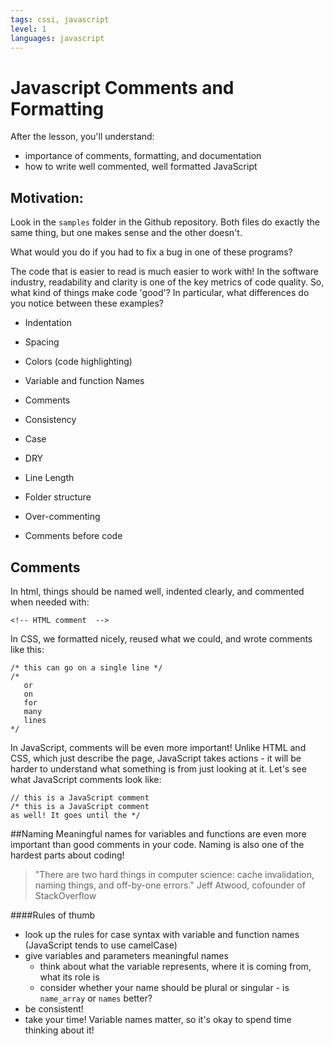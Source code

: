 ```yaml
---
tags: cssi, javascript
level: 1
languages: javascript
---
```

# Javascript Comments and Formatting

After the lesson, you'll understand:
+ importance of comments, formatting, and documentation
+ how to write well commented, well formatted JavaScript

## Motivation:
Look in the `samples` folder in the Github repository. Both files do exactly the same thing, but one makes sense and the other doesn't.

What would you do if you had to fix a bug in one of these programs?

The code that is easier to read is much easier to work with! In the software industry, readability and clarity is one of the key metrics of code quality. So, what kind of things make code 'good'? In particular, what differences do you notice between these examples?

+ Indentation
+ Spacing
+ Colors (code highlighting)
+ Variable and function Names
+ Comments
+ Consistency
+ Case
+ DRY

+ Line Length
+ Folder structure
+ Over-commenting
+ Comments before code

## Comments
In html, things should be named well, indented clearly, and commented when needed with:  
```
<!-- HTML comment  -->
```
In CSS, we formatted nicely, reused what we could, and wrote comments like this:
```
/* this can go on a single line */
/*
   or
   on
   for
   many
   lines
*/
```
In JavaScript, comments will be even more important! Unlike HTML and CSS, which just describe the page, JavaScript takes actions - it will be harder to understand what something is from just looking at it. Let's see what JavaScript comments look like:
```
// this is a JavaScript comment
/* this is a JavaScript comment
as well! It goes until the */
```

##Naming
Meaningful names for variables and functions are even more important than good comments in your code. Naming is also one of the hardest parts about coding!
> "There are two hard things in computer science: cache invalidation, naming things, and off-by-one errors."
> Jeff Atwood, cofounder of StackOverflow

####Rules of thumb
+ look up the rules for case syntax with variable and function names (JavaScript tends to use camelCase)
+ give variables and parameters meaningful names
  + think about what the variable represents, where it is coming from, what its role is
  + consider whether your name should be plural or singular - is `name_array` or `names` better?
+ be consistent!
+ take your time! Variable names matter, so it's okay to spend time thinking about it!
